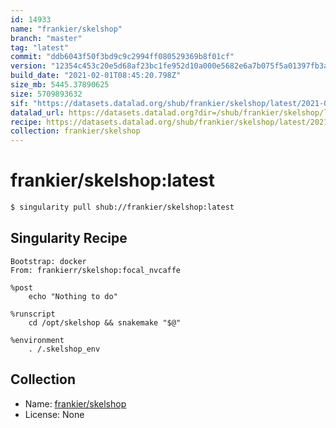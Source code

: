 ```yaml
---
id: 14933
name: "frankier/skelshop"
branch: "master"
tag: "latest"
commit: "ddb6043f50f3bd9c9c2994ff080529369b8f01cf"
version: "12354c453c20e5d68af23bc1fe952d10a000e5682e6a7b075f5a01397fb3a4bc"
build_date: "2021-02-01T08:45:20.798Z"
size_mb: 5445.37890625
size: 5709893632
sif: "https://datasets.datalad.org/shub/frankier/skelshop/latest/2021-02-01-ddb6043f-12354c45/12354c453c20e5d68af23bc1fe952d10a000e5682e6a7b075f5a01397fb3a4bc.sif"
datalad_url: https://datasets.datalad.org?dir=/shub/frankier/skelshop/latest/2021-02-01-ddb6043f-12354c45/
recipe: https://datasets.datalad.org/shub/frankier/skelshop/latest/2021-02-01-ddb6043f-12354c45/Singularity
collection: frankier/skelshop
---
```


# frankier/skelshop:latest

```bash
$ singularity pull shub://frankier/skelshop:latest
```

## Singularity Recipe

```singularity
Bootstrap: docker
From: frankierr/skelshop:focal_nvcaffe

%post
    echo "Nothing to do"

%runscript
    cd /opt/skelshop && snakemake "$@"

%environment
    . /.skelshop_env
```

## Collection

 - Name: [frankier/skelshop](https://github.com/frankier/skelshop)
 - License: None

